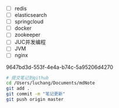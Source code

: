 - [ ] redis
- [ ] elasticsearch
- [ ] springcloud
- [ ] docker
- [ ] zookeeper
- [ ] JUC并发编程
- [ ] JVM
- [ ] nginx

9647bd3d-553f-4e4a-b74c-5a95206d4270

```bash
# 提交笔记到github
cd /Users/luchang/Documents/mdNote
git add .
git commit -m "笔记更新"
git push origin master
```





